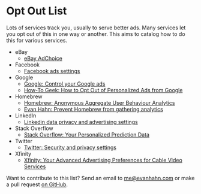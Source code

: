 Opt Out List
============

Lots of services track you, usually to serve better ads. Many services let you opt out of this in one way or another. This aims to catalog how to do this for various services.

- eBay
  - [eBay AdChoice](http://cgi6.ebay.com/ws/eBayISAPI.dll?AdPreferenceCmd)
- Facebook
  - [Facebook ads settings](https://www.facebook.com/settings?tab=ads)
- Google
  - [Google: Control your Google ads](https://www.google.com/settings/ads)
  - [How-To Geek: How to Opt Out of Personalized Ads from Google](http://www.howtogeek.com/285835/how-to-opt-out-of-personalized-ads-from-google/)
- Homebrew
  - [Homebrew: Anonymous Aggregate User Behaviour Analytics](https://github.com/Homebrew/brew/blob/master/docs/Analytics.md)
  - [Evan Hahn: Prevent Homebrew from gathering analytics](https://evanhahn.com/prevent-homebrew-from-gathering-analytics/)
- LinkedIn
  - [Linkedin data privacy and advertising settings](https://www.linkedin.com/psettings/privacy#data-privacy)
- Stack Overflow
  - [Stack Overflow: Your Personalized Prediction Data](https://stackoverflow.com/users/prediction-data)
- Twitter
  - [Twitter: Security and privacy settings](https://twitter.com/settings/security)
- Xfinity
  - [Xfinity: Your Advanced Advertising Preferences for Cable Video Services](https://www.xfinity.com/adservices)

Want to contribute to this list? Send an email to <me@evanhahn.com> or make a pull request [on GitHub](https://github.com/EvanHahn/opt-out-list).